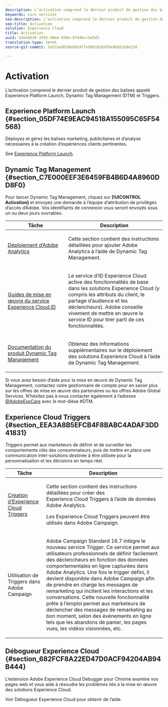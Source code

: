 ```yaml
---
description: L’activation comprend le dernier produit de gestion des balises appelé Lancement de la plateforme d’expérience. Dynamic Tag Management et Triggers.
keywords: core services
seo-description: L’activation comprend le dernier produit de gestion des balises appelé Lancement de la plateforme d’expérience. Dynamic Tag Management et Triggers.
seo-title: Activation
solution: Experience Cloud
title: Activation
uuid: 54ada638-3592-49ee-930a-9f44bcc5e5d3
translation-type: tm+mt
source-git-commit: 5e57aedb38e6914f7e99b1b26df9e4bb52b9e13d

---
```



# Activation

L’activation comprend le dernier produit de gestion des balises appelé Experience Platform Launch, Dynamic Tag Management (DTM) et Triggers.

## Experience Platform Launch {#section_05DF74E9EAC94518A155095C65F54568}

Déployez et gérez les balises marketing, publicitaires et d’analyse nécessaires à la création d’expériences clients pertinentes.

See [Experience Platform Launch](https://docs.adobe.com/content/help/en/launch/using/intro/get-started/quick-start.html).

## Dynamic Tag Management {#section_C7E000EEF3E6459FB4B6D4A8960DD8F0}

Pour lancer Dynamic Tag Management, cliquez sur **[!UICONTROL Activation]** et envoyez une demande à l’équipe d’attribution de privilèges d’accès d’Adobe. Vos identifiants de connexion vous seront envoyés sous un ou deux jours ouvrables.

<table id="table_3241FF7CA0B242BFAFC68362A62AA0C7"> 
 <thead> 
  <tr> 
   <th colname="col1" class="entry"> Tâche </th> 
   <th colname="col2" class="entry"> Description </th> 
  </tr> 
 </thead>
 <tbody> 
  <tr> 
   <td colname="col1"> <p> <a href="https://docs.adobe.com/content/help/en/dtm/using/tools/analytics-dtm.html" format="html" scope="external"> Déploiement d’Adobe Analytics </a> </p> </td> 
   <td colname="col2"> <p> Cette section contient des instructions détaillées pour ajouter Adobe Analytics à l’aide de Dynamic Tag Management. </p> </td> 
  </tr> 
  <tr> 
   <td colname="col1"> <p> <a href="https://docs.adobe.com/content/help/en/id-service/using/implementation-guides/implementation-guides.html" format="html" scope="external"> Guides de mise en œuvre du service Experience Cloud ID </a> </p> </td> 
   <td colname="col2"> <p>Le service d’ID Experience Cloud active des fonctionnalités de base dans les solutions Experience Cloud (y compris les attributs du client, le partage d’audience et les déclencheurs). Adobe conseille vivement de mettre en œuvre le service ID pour tirer parti de ces fonctionnalités. </p> </td> 
  </tr> 
  <tr> 
   <td colname="col1"> <p> <a href="https://docs.adobe.com/content/help/en/dtm/using/dtm-home.html" format="https" scope="external"> Documentation du produit Dynamic Tag Management </a> </p> </td> 
   <td colname="col2"> <p>Obtenez des informations supplémentaires sur le déploiement des solutions Experience Cloud à l’aide de Dynamic Tag Management. </p> </td> 
  </tr> 
 </tbody> 
</table>

Si vous avez besoin d’aide pour la mise en œuvre de Dynamic Tag Management, contactez votre gestionnaire de compte pour en savoir plus sur les offres de mise en œuvre des partenaires ou les offres Adobe Global Services. N’hésitez pas à nous contacter également à l’adresse [@AdobeExpCare](https://twitter.com/AdobeExpCare) avec le mot-dièse #DTM.

## Experience Cloud Triggers {#section_EEA3A8B5EFCB4F8BABC4ADAF3DD41831}

*Triggers* permet aux marketeurs de définir et de surveiller les comportements clés des consommateurs, puis de mettre en place une communication inter-solutions destinée à être utilisée pour la personnalisation et les décisions en temps réel.

<table id="table_AF6842470172429EA97C9B02163BD0C3"> 
 <thead> 
  <tr> 
   <th colname="col1" class="entry"> Tâche </th> 
   <th colname="col2" class="entry"> Description </th> 
  </tr> 
 </thead>
 <tbody> 
  <tr> 
   <td colname="col1"> <p> <a href="../activation/triggers.md#concept_887B30241B3E4DB0A2553B2996E2D4FB" format="dita" scope="local"> Création d’Experience Cloud Triggers </a> </p> </td> 
   <td colname="col2"> <p> Cette section contient des instructions détaillées pour créer des Experience Cloud Triggers à l’aide de données Adobe Analytics. </p> <p>Les Experience Cloud Triggers peuvent être utilisés dans Adobe Campaign. </p> </td> 
  </tr> 
  <tr> 
   <td colname="col1"> <p>Utilisation de Triggers dans Adobe Campaign </p> </td> 
   <td colname="col2"> <p> Adobe Campaign Standard 16.7 intègre le nouveau service Trigger. Ce service permet aux utilisateurs professionnels de définir facilement des déclencheurs en fonction des données comportementales en ligne capturées dans Adobe Analytics. Une fois le trigger défini, il devient disponible dans Adobe Campaign afin de prendre en charge les messages de remarketing qui incitent les interactions et les conversations. Cette nouvelle fonctionnalité prête à l’emploi permet aux marketeurs de déclencher des messages de remarketing au bon moment, selon des événements en ligne tels que les abandons de panier, les pages vues, les vidéos visionnées, etc. </p> </td> 
  </tr> 
 </tbody> 
</table>


## Débogueur Experience Cloud {#section_682FCF8A22ED47D0ACF94204AB94B444}

L’extension Adobe Experience Cloud Debugger pour Chrome examine vos pages web et vous aide à résoudre les problèmes liés à la mise en œuvre des solutions Experience Cloud.

Voir Débogueur [](https://docs.adobe.com/content/help/en/debugger/using/experience-cloud-debugger.html) Experience Cloud pour obtenir de l’aide.
